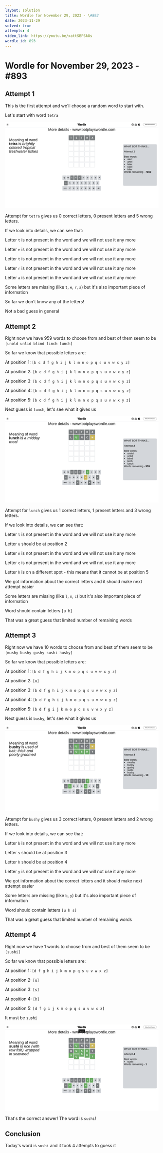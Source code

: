 ```yaml
---
layout: solution
title: Wordle for November 29, 2023 - \#893
date: 2023-11-29
solved: true
attempts: 4
video_link: https://youtu.be/xattSBPSk8s
wordle_id: 893
---
```


# Wordle for November 29, 2023 - \#893

## Attempt 1

This is the first attempt and we'll choose a random word to start with.

Let's start with word `tetra`

![Attempt 1](2023-11-29/attempt-1.png)

Attempt for `tetra` gives us 0 correct letters, 0 present letters and 5 wrong letters.

If we look into details, we can see that:

Letter `t` is not present in the word and we will not use it any more

Letter `e` is not present in the word and we will not use it any more

Letter `t` is not present in the word and we will not use it any more

Letter `r` is not present in the word and we will not use it any more

Letter `a` is not present in the word and we will not use it any more

Some letters are missing (like `t`, `e`, `r`, `a`) but it's also important piece of information

So far we don't know any of the letters!

Not a bad guess in general



## Attempt 2

Right now we have 959 words to choose from and best of them seem to be `[unold unlid blind linch lunch]`

So far we know that possible letters are:

At position 1: `[b c d f g h i j k l m n o p q s u v w x y z]`

At position 2: `[b c d f g h i j k l m n o p q s u v w x y z]`

At position 3: `[b c d f g h i j k l m n o p q s u v w x y z]`

At position 4: `[b c d f g h i j k l m n o p q s u v w x y z]`

At position 5: `[b c d f g h i j k l m n o p q s u v w x y z]`

Next guess is `lunch`, let's see what it gives us

![Attempt 2](2023-11-29/attempt-2.png)

Attempt for `lunch` gives us 1 correct letters, 1 present letters and 3 wrong letters.

If we look into details, we can see that:

Letter `l` is not present in the word and we will not use it any more

Letter `u` should be at position 2

Letter `n` is not present in the word and we will not use it any more

Letter `c` is not present in the word and we will not use it any more

Letter `h` is on a different spot - this means that it cannot be at position 5

We got information about the correct letters and it should make next attempt easier

Some letters are missing (like `l`, `n`, `c`) but it's also important piece of information

Word should contain letters `[u h]`

That was a great guess that limited number of remaining words



## Attempt 3

Right now we have 10 words to choose from and best of them seem to be `[mushy bushy gushy sushi husky]`

So far we know that possible letters are:

At position 1: `[b d f g h i j k m o p q s u v w x y z]`

At position 2: `[u]`

At position 3: `[b d f g h i j k m o p q s u v w x y z]`

At position 4: `[b d f g h i j k m o p q s u v w x y z]`

At position 5: `[b d f g i j k m o p q s u v w x y z]`

Next guess is `bushy`, let's see what it gives us

![Attempt 3](2023-11-29/attempt-3.png)

Attempt for `bushy` gives us 3 correct letters, 0 present letters and 2 wrong letters.

If we look into details, we can see that:

Letter `b` is not present in the word and we will not use it any more

Letter `s` should be at position 3

Letter `h` should be at position 4

Letter `y` is not present in the word and we will not use it any more

We got information about the correct letters and it should make next attempt easier

Some letters are missing (like `b`, `y`) but it's also important piece of information

Word should contain letters `[u h s]`

That was a great guess that limited number of remaining words



## Attempt 4

Right now we have 1 words to choose from and best of them seem to be `[sushi]`

So far we know that possible letters are:

At position 1: `[d f g h i j k m o p q s u v w x z]`

At position 2: `[u]`

At position 3: `[s]`

At position 4: `[h]`

At position 5: `[d f g i j k m o p q s u v w x z]`

It must be `sushi`

![Attempt 4](2023-11-29/attempt-4.png)

That's the correct answer! The word is `sushi`!

## Conclusion

Today's word is `sushi` and it took 4 attempts to guess it

